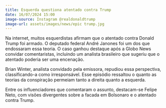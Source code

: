 ```yaml
---
title: Esquerda questiona atentado contra Trump
date: 16/07/2024 15:00
image-source: Instagram @realdonaldtrump
image-url: assets/images/news/epic trump.jpg
---
```


Na internet, muitos esquerdistas afirmam que o atentado contra Donald Trump foi armado. O deputado federal André Janones foi um dos que endossaram essa teoria. O caso ganhou destaque após a Globo News convidar comentaristas, incluindo um analista brasileiro que sugeriu que o atentado poderia ser uma encenação.

Brian Winter, analista convidado pela emissora, repudiou essa perspectiva, classificando-a como irresponsável. Esse episódio ressaltou o quanto as teorias da conspiração permeiam tanto a direita quanto a esquerda.

Entre os influenciadores que comentaram o assunto, destacam-se Felipe Neto, com visões divergentes sobre a facada em Bolsonaro e o atentado contra Trump.